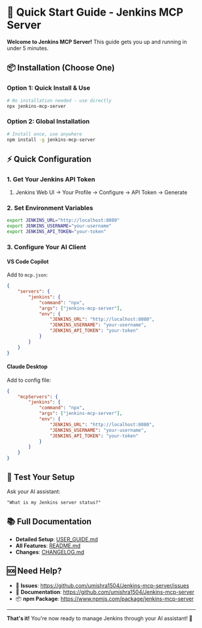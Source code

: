 # 🚀 Quick Start Guide - Jenkins MCP Server

**Welcome to Jenkins MCP Server!** This guide gets you up and running in under 5 minutes.

## 📦 Installation (Choose One)

### Option 1: Quick Install & Use

```bash
# No installation needed - use directly
npx jenkins-mcp-server
```

### Option 2: Global Installation

```bash
# Install once, use anywhere
npm install -g jenkins-mcp-server
```

## ⚡ Quick Configuration

### 1. Get Your Jenkins API Token

1. Jenkins Web UI → Your Profile → Configure → API Token → Generate

### 2. Set Environment Variables

```bash
export JENKINS_URL="http://localhost:8080"
export JENKINS_USERNAME="your-username"
export JENKINS_API_TOKEN="your-token"
```

### 3. Configure Your AI Client

#### VS Code Copilot

Add to `mcp.json`:

```json
{
	"servers": {
		"jenkins": {
			"command": "npx",
			"args": ["jenkins-mcp-server"],
			"env": {
				"JENKINS_URL": "http://localhost:8080",
				"JENKINS_USERNAME": "your-username",
				"JENKINS_API_TOKEN": "your-token"
			}
		}
	}
}
```

#### Claude Desktop

Add to config file:

```json
{
	"mcpServers": {
		"jenkins": {
			"command": "npx",
			"args": ["jenkins-mcp-server"],
			"env": {
				"JENKINS_URL": "http://localhost:8080",
				"JENKINS_USERNAME": "your-username",
				"JENKINS_API_TOKEN": "your-token"
			}
		}
	}
}
```

## 🧪 Test Your Setup

Ask your AI assistant:

```
"What is my Jenkins server status?"
```

## 📚 Full Documentation

-   **Detailed Setup**: [USER_GUIDE.md](./USER_GUIDE.md)
-   **All Features**: [README.md](./README.md)
-   **Changes**: [CHANGELOG.md](./CHANGELOG.md)

## 🆘 Need Help?

-   🐛 **Issues**: https://github.com/umishra1504/Jenkins-mcp-server/issues
-   📖 **Documentation**: https://github.com/umishra1504/Jenkins-mcp-server
-   📦 **npm Package**: https://www.npmjs.com/package/jenkins-mcp-server

---

**That's it!** You're now ready to manage Jenkins through your AI assistant! 🎉
